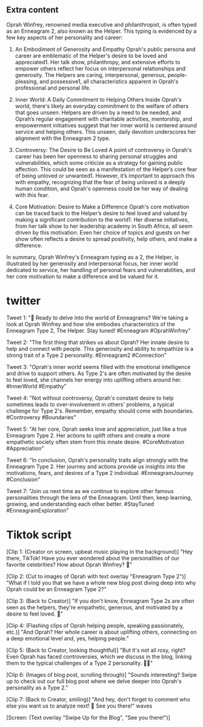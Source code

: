 ## Extra content

Oprah Winfrey, renowned media executive and philanthropist, is often typed as an Enneagram 2, also known as the Helper. This typing is evidenced by a few key aspects of her personality and career:

1. An Embodiment of Generosity and Empathy
   Oprah's public persona and career are emblematic of the Helper's desire to be loved and appreciated1. Her talk show, philanthropy, and extensive efforts to empower others reflect her focus on interpersonal relationships and generosity. The Helpers are caring, interpersonal, generous, people-pleasing, and possessive1, all characteristics apparent in Oprah's professional and personal life.

2. Inner World: A Daily Commitment to Helping Others
   Inside Oprah's world, there's likely an everyday commitment to the welfare of others that goes unseen. Helpers are driven by a need to be needed, and Oprah’s regular engagement with charitable activities, mentorship, and empowerment initiatives suggest that her inner world is centered around service and helping others. This unseen, daily devotion underscores her alignment with the Enneagram 2 type.

3. Controversy: The Desire to Be Loved
   A point of controversy in Oprah's career has been her openness to sharing personal struggles and vulnerabilities, which some criticize as a strategy for gaining public affection. This could be seen as a manifestation of the Helper’s core fear of being unloved or unwanted1. However, it’s important to approach this with empathy, recognizing that the fear of being unloved is a deeply human condition, and Oprah's openness could be her way of dealing with this fear.

4. Core Motivation: Desire to Make a Difference
   Oprah's core motivation can be traced back to the Helper’s desire to feel loved and valued by making a significant contribution to the world1. Her diverse initiatives, from her talk show to her leadership academy in South Africa, all seem driven by this motivation. Even her choice of topics and guests on her show often reflects a desire to spread positivity, help others, and make a difference.

In summary, Oprah Winfrey's Enneagram typing as a 2, the Helper, is illustrated by her generosity and interpersonal focus, her inner world dedicated to service, her handling of personal fears and vulnerabilities, and her core motivation to make a difference and be valued for it.

# twitter

Tweet 1:
"🧵 Ready to delve into the world of Enneagrams? We're taking a look at Oprah Winfrey and how she embodies characteristics of the Enneagram Type 2, The Helper. Stay tuned! #Enneagram #OprahWinfrey"

Tweet 2:
"The first thing that strikes us about Oprah? Her innate desire to help and connect with people. This generosity and ability to empathize is a strong trait of a Type 2 personality. #Enneagram2 #Connection"

Tweet 3:
"Oprah's inner world seems filled with the emotional intelligence and drive to support others. As Type 2's are often motivated by the desire to feel loved, she channels her energy into uplifting others around her. #InnerWorld #Empathy"

Tweet 4:
"Not without controversy, Oprah's constant desire to help sometimes leads to over-involvement in others' problems, a typical challenge for Type 2's. Remember, empathy should come with boundaries. #Controversy #Boundaries"

Tweet 5:
"At her core, Oprah seeks love and appreciation, just like a true Enneagram Type 2. Her actions to uplift others and create a more empathetic society often stem from this innate desire. #CoreMotivation #Appreciation"

Tweet 6:
"In conclusion, Oprah's personality traits align strongly with the Enneagram Type 2. Her journey and actions provide us insights into the motivations, fears, and desires of a Type 2 individual. #EnneagramJourney #Conclusion"

Tweet 7:
"Join us next time as we continue to explore other famous personalities through the lens of the Enneagram. Until then, keep learning, growing, and understanding each other better. #StayTuned #EnneagramExploration"

# Tiktok script

[Clip 1: (Creator on screen, upbeat music playing in the background)]
"Hey there, TikTok! Have you ever wondered about the personalities of our favorite celebrities? How about Oprah Winfrey? 🌟"

[Clip 2: (Cut to images of Oprah with text overlay "Enneagram Type 2")]
"What if I told you that we have a whole new blog post diving deep into why Oprah could be an Enneagram Type 2?"

[Clip 3: (Back to Creator)]
"If you don't know, Enneagram Type 2s are often seen as the helpers, they're empathetic, generous, and motivated by a desire to feel loved. 💖"

[Clip 4: (Flashing clips of Oprah helping people, speaking passionately, etc.)]
"And Oprah? Her whole career is about uplifting others, connecting on a deep emotional level and, yes, helping people."

[Clip 5: (Back to Creator, looking thoughtful)]
"But it's not all rosy, right? Even Oprah has faced controversies, which we discuss in the blog, linking them to the typical challenges of a Type 2 personality. 🌹🥀"

[Clip 6: (Images of blog post, scrolling through)]
"Sounds interesting? Swipe up to check out our full blog post where we delve deeper into Oprah's personality as a Type 2."

[Clip 7: (Back to Creator, smiling)]
"And hey, don't forget to comment who else you want us to analyze next! 🎉 See you there!" waves

[Screen: (Text overlay "Swipe Up for the Blog", "See you there!")]

